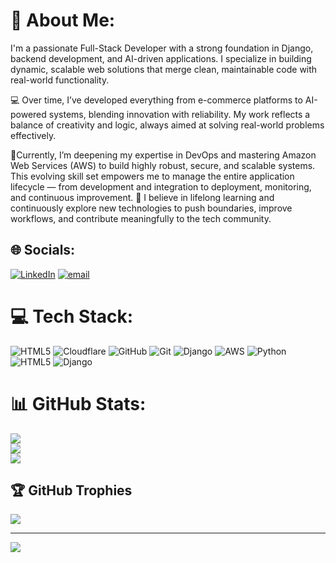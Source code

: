 # 💫 About Me:
I'm a passionate Full-Stack Developer with a strong foundation in Django, backend development, and AI-driven applications. I specialize in building dynamic, scalable web solutions that merge clean, maintainable code with real-world functionality.

💻 Over time, I’ve developed everything from e-commerce platforms to AI-powered systems, blending innovation with reliability. My work reflects a balance of creativity and logic, always aimed at solving real-world problems effectively.

🚀Currently, I’m deepening my expertise in DevOps and mastering Amazon Web Services (AWS) to build highly robust, secure, and scalable systems. This evolving skill set empowers me to manage the entire application lifecycle — from development and integration to deployment, monitoring, and continuous improvement.
🌱 I believe in lifelong learning and continuously explore new technologies to push boundaries, improve workflows, and contribute meaningfully to the tech community.<br>


## 🌐 Socials:
[![LinkedIn](https://img.shields.io/badge/LinkedIn-%230077B5.svg?logo=linkedin&logoColor=white)](https://linkedin.com/in/https://www.linkedin.com/in/hariom-kabra-7b4a6122a/) [![email](https://img.shields.io/badge/Email-D14836?logo=gmail&logoColor=white)](mailto:kabrahariom07@gmail.com) 

# 💻 Tech Stack:
![HTML5](https://img.shields.io/badge/html5-%23E34F26.svg?style=for-the-badge&logo=html5&logoColor=white) ![Cloudflare](https://img.shields.io/badge/Cloudflare-F38020?style=for-the-badge&logo=Cloudflare&logoColor=white) ![GitHub](https://img.shields.io/badge/github-%23121011.svg?style=for-the-badge&logo=github&logoColor=white) ![Git](https://img.shields.io/badge/git-%23F05033.svg?style=for-the-badge&logo=git&logoColor=white) ![Django](https://img.shields.io/badge/django-%23092E20.svg?style=for-the-badge&logo=django&logoColor=white) ![AWS](https://img.shields.io/badge/AWS-%23FF9900.svg?style=for-the-badge&logo=amazon-aws&logoColor=white) ![Python](https://img.shields.io/badge/python-3670A0?style=for-the-badge&logo=python&logoColor=ffdd54) ![HTML5](https://img.shields.io/badge/html5-%23E34F26.svg?style=for-the-badge&logo=html5&logoColor=white) ![Django](https://img.shields.io/badge/django-%23092E20.svg?style=for-the-badge&logo=django&logoColor=white)
# 📊 GitHub Stats:
![](https://github-readme-stats.vercel.app/api?username=Hariomkabra&theme=dark&hide_border=false&include_all_commits=true&count_private=true)<br/>
![](https://nirzak-streak-stats.vercel.app/?user=Hariomkabra&theme=dark&hide_border=false)<br/>
![](https://github-readme-stats.vercel.app/api/top-langs/?username=Hariomkabra&theme=dark&hide_border=false&include_all_commits=true&count_private=true&layout=compact)

## 🏆 GitHub Trophies
![](https://github-profile-trophy.vercel.app/?username=Hariomkabra&theme=dark&no-frame=true&no-bg=false&margin-w=4)

---
[![](https://visitcount.itsvg.in/api?id=Hariomkabra&icon=0&color=0)](https://visitcount.itsvg.in)

<!-- Proudly created with GPRM ( https://gprm.itsvg.in ) -->
